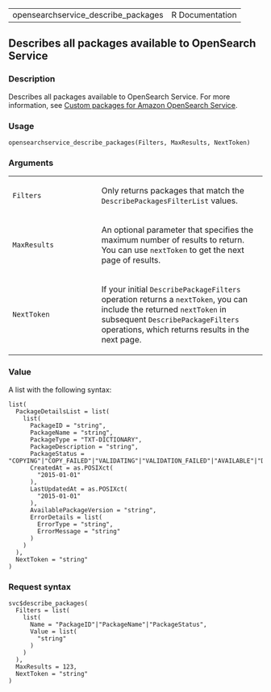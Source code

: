 <table style="width: 100%;">
<tbody>
<tr class="odd">
<td>opensearchservice_describe_packages</td>
<td style="text-align: right;">R Documentation</td>
</tr>
</tbody>
</table>

## Describes all packages available to OpenSearch Service

### Description

Describes all packages available to OpenSearch Service. For more
information, see [Custom packages for Amazon OpenSearch
Service](https://docs.aws.amazon.com/opensearch-service/latest/developerguide/custom-packages.html).

### Usage

    opensearchservice_describe_packages(Filters, MaxResults, NextToken)

### Arguments

<table>
<colgroup>
<col style="width: 35%" />
<col style="width: 65%" />
</colgroup>
<tbody>
<tr class="odd">
<td><code
id="opensearchservice_describe_packages_:_Filters">Filters</code></td>
<td><p>Only returns packages that match the
<code>DescribePackagesFilterList</code> values.</p></td>
</tr>
<tr class="even">
<td><code
id="opensearchservice_describe_packages_:_MaxResults">MaxResults</code></td>
<td><p>An optional parameter that specifies the maximum number of
results to return. You can use <code>nextToken</code> to get the next
page of results.</p></td>
</tr>
<tr class="odd">
<td><code
id="opensearchservice_describe_packages_:_NextToken">NextToken</code></td>
<td><p>If your initial <code>DescribePackageFilters</code> operation
returns a <code>nextToken</code>, you can include the returned
<code>nextToken</code> in subsequent <code>DescribePackageFilters</code>
operations, which returns results in the next page.</p></td>
</tr>
</tbody>
</table>

### Value

A list with the following syntax:

    list(
      PackageDetailsList = list(
        list(
          PackageID = "string",
          PackageName = "string",
          PackageType = "TXT-DICTIONARY",
          PackageDescription = "string",
          PackageStatus = "COPYING"|"COPY_FAILED"|"VALIDATING"|"VALIDATION_FAILED"|"AVAILABLE"|"DELETING"|"DELETED"|"DELETE_FAILED",
          CreatedAt = as.POSIXct(
            "2015-01-01"
          ),
          LastUpdatedAt = as.POSIXct(
            "2015-01-01"
          ),
          AvailablePackageVersion = "string",
          ErrorDetails = list(
            ErrorType = "string",
            ErrorMessage = "string"
          )
        )
      ),
      NextToken = "string"
    )

### Request syntax

    svc$describe_packages(
      Filters = list(
        list(
          Name = "PackageID"|"PackageName"|"PackageStatus",
          Value = list(
            "string"
          )
        )
      ),
      MaxResults = 123,
      NextToken = "string"
    )
